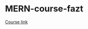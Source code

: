 # MERN-course-fazt

[Course link](https://www.youtube.com/watch?v=wWb0r35yLCk&list=PLo5lAe9kQrwrGPjhhzejCt3JENYf5uDNf)